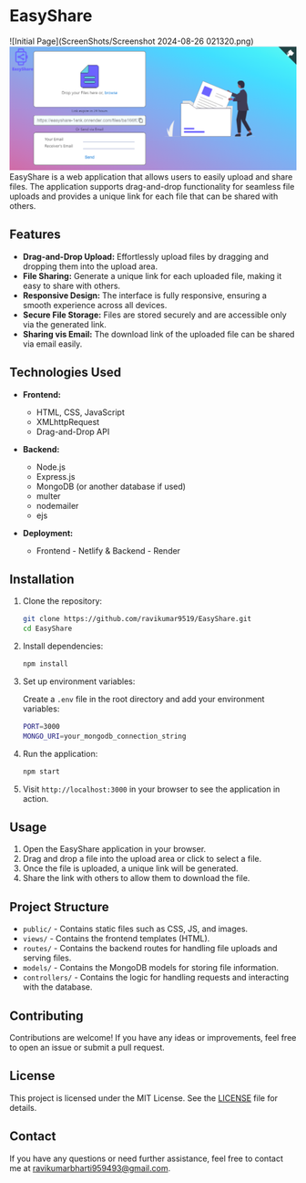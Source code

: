 # EasyShare
![Initial Page](ScreenShots/Screenshot 2024-08-26 021320.png)
![After Uploaded](ScreenShots/image.png)
EasyShare is a web application that allows users to easily upload and share files. The application supports drag-and-drop functionality for seamless file uploads and provides a unique link for each file that can be shared with others.

## Features

- **Drag-and-Drop Upload:** Effortlessly upload files by dragging and dropping them into the upload area.
- **File Sharing:** Generate a unique link for each uploaded file, making it easy to share with others.
- **Responsive Design:** The interface is fully responsive, ensuring a smooth experience across all devices.
- **Secure File Storage:** Files are stored securely and are accessible only via the generated link.
- **Sharing vis Email:** The download link of the uploaded file can be shared via email easily.


## Technologies Used

- **Frontend:**
  - HTML, CSS, JavaScript
  - XMLhttpRequest
  - Drag-and-Drop API

- **Backend:**
  - Node.js
  - Express.js
  - MongoDB (or another database if used)
  - multer
  - nodemailer
  - ejs

- **Deployment:**
  - Frontend - Netlify & Backend - Render

## Installation

1. Clone the repository:

    ```bash
    git clone https://github.com/ravikumar9519/EasyShare.git
    cd EasyShare
    ```

2. Install dependencies:

    ```bash
    npm install
    ```

3. Set up environment variables:

    Create a `.env` file in the root directory and add your environment variables:

    ```bash
    PORT=3000
    MONGO_URI=your_mongodb_connection_string
    ```

4. Run the application:

    ```bash
    npm start
    ```

5. Visit `http://localhost:3000` in your browser to see the application in action.

## Usage

1. Open the EasyShare application in your browser.
2. Drag and drop a file into the upload area or click to select a file.
3. Once the file is uploaded, a unique link will be generated.
4. Share the link with others to allow them to download the file.

## Project Structure

- `public/` - Contains static files such as CSS, JS, and images.
- `views/` - Contains the frontend templates (HTML).
- `routes/` - Contains the backend routes for handling file uploads and serving files.
- `models/` - Contains the MongoDB models for storing file information.
- `controllers/` - Contains the logic for handling requests and interacting with the database.

## Contributing

Contributions are welcome! If you have any ideas or improvements, feel free to open an issue or submit a pull request.

## License

This project is licensed under the MIT License. See the [LICENSE](LICENSE) file for details.

## Contact

If you have any questions or need further assistance, feel free to contact me at [ravikumarbharti959493@gmail.com](mailto:ravikumarbharti959493@gmail.com).
